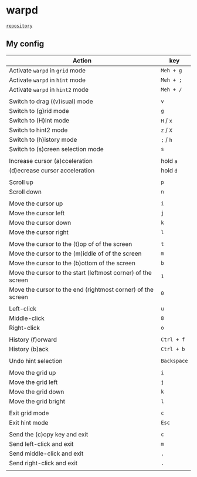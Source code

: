 # warpd

[`repository`](https://github.com/rvaiya/warpd)

## My config

| Action | key |
| - | - |
| Activate `warpd` in `grid` mode | `Meh + g` |
| Activate `warpd` in `hint` mode | `Meh + ;` |
| Activate `warpd` in `hint2` mode | `Meh + /` |
| | |
| Switch to drag ((v)isual) mode | `v` |
| Switch to (g)rid mode | `g` |
| Switch to (H)int mode | `H` / `x` |
| Switch to hint2 mode | `z` / `X` |
| Switch to (h)istory mode | `;` / `h` |
| Switch to (s)creen selection mode | `s` |
| | |
| Increase cursor (a)cceleration | hold `a` |
| (d)ecrease cursor acceleration | hold `d` |
| | |
| Scroll up | `p` |
| Scroll down | `n` |
| | |
| Move the cursor up | `i` |
| Move the cursor left | `j` |
| Move the cursor down | `k` |
| Move the cursor right | `l` |
| | |
| Move the cursor to the (t)op of of the screen | `t` |
| Move the cursor to the (m)iddle of of the screen | `m` |
| Move the cursor to the (b)ottom of the screen | `b` |
| Move the cursor to the start (leftmost corner) of the screen | `1` |
| Move the cursor to the end (rightmost corner) of the screen | `0` |
| | |
| Left-click | `u` |
| Middle-click | `8` |
| Right-click | `o` |
| | |
| History (f)orward | `Ctrl + f` |
| History (b)ack | `Ctrl + b` |
| | |
| Undo hint selection | `Backspace` |
| | |
| Move the grid up | `i` |
| Move the grid left | `j` |
| Move the grid down | `k` |
| Move the grid bright | `l` |
| | |
| Exit grid mode | `c` |
| Exit hint mode | `Esc` |
| | |
| Send the (c)opy key and exit | `c` |
| Send left-click and exit | `m` |
| Send middle-click and exit | `,` |
| Send right-click and exit | `.` |
| | |
